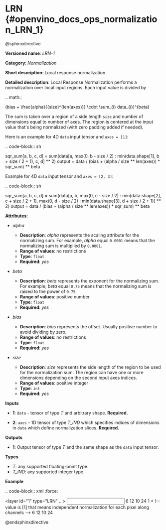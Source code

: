 # LRN {#openvino_docs_ops_normalization_LRN_1}

@sphinxdirective

**Versioned name**: *LRN-1*

**Category**: *Normalization*

**Short description**: Local response normalization.

**Detailed description**:
Local Response Normalization performs a normalization over local input regions.
Each input value is divided by

.. math::

   (bias + \frac{alpha}{{size}^{len(axes)}} \cdot \sum_{i} data_{i})^{beta}


The sum is taken over a region of a side length ``size`` and number of dimensions equal to number of axes.
The region is centered at the input value that's being normalized (with zero padding added if needed).

Here is an example for 4D ``data`` input tensor and ``axes = [1]``:

.. code-block:: sh

   sqr_sum[a, b, c, d] =
       sum(data[a, max(0, b - size / 2) : min(data.shape[1], b + size / 2 + 1), c, d] ** 2)
   output = data / (bias + (alpha / size ** len(axes)) * sqr_sum) ** beta


Example for 4D ``data`` input tensor and ``axes = [2, 3]``:

.. code-block:: sh

   sqr_sum[a, b, c, d] =
       sum(data[a, b, max(0, c - size / 2) : min(data.shape[2], c + size / 2 + 1),  max(0, d - size / 2) : min(data.shape[3], d + size / 2 + 1)] ** 2)
   output = data / (bias + (alpha / size ** len(axes)) * sqr_sum) ** beta


**Attributes**:

* *alpha*

  * **Description**: *alpha* represents the scaling attribute for the normalizing sum. For example, *alpha* equal ``0.0001`` means that the normalizing sum is multiplied by ``0.0001``.
  * **Range of values**: no restrictions
  * **Type**: ``float``
  * **Required**: *yes*

* *beta*

  * **Description**: *beta* represents the exponent for the normalizing sum. For example, *beta* equal ``0.75`` means that the normalizing sum is raised to the power of ``0.75``.
  * **Range of values**: positive number
  * **Type**: ``float``
  * **Required**: *yes*

* *bias*

  * **Description**: *bias* represents the offset. Usually positive number to avoid dividing by zero.
  * **Range of values**: no restrictions
  * **Type**: ``float``
  * **Required**: *yes*

* *size*

  * **Description**: *size* represents the side length of the region to be used for the normalization sum. The region can have one or more dimensions depending on the second input axes indices.
  * **Range of values**: positive integer
  * **Type**: ``int``
  * **Required**: *yes*

**Inputs**

* **1**: ``data`` - tensor of type *T* and arbitrary shape. **Required.**

* **2**: ``axes`` - 1D tensor of type *T_IND* which specifies indices of dimensions in ``data`` which define normalization slices. **Required.**

**Outputs**

* **1**: Output tensor of type *T* and the same shape as the ``data`` input tensor.

**Types**


* *T*: any supported floating-point type.
* *T_IND*: any supported integer type.

**Example**

.. code-block:: xml
   :force:

   <layer id="1" type="LRN" ...>
       <data alpha="1.0e-04" beta="0.75" size="5" bias="1"/>
       <input>
           <port id="0">
               <dim>6</dim>
               <dim>12</dim>
               <dim>10</dim>
               <dim>24</dim>
           </port>
           <port id="1">
               <dim>1</dim> < !-- value is [1] that means independent normalization for each pixel along channels -->
           </port>
       </input>
       <output>
           <port id="2">
               <dim>6</dim>
               <dim>12</dim>
               <dim>10</dim>
               <dim>24</dim>
           </port>
       </output>
   </layer>


@endsphinxdirective
